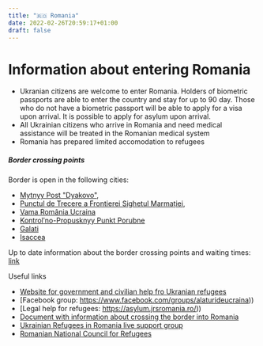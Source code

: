 ```yaml
---
title: "🇷🇴 Romania"
date: 2022-02-26T20:59:17+01:00
draft: false
---
```


# Information about entering Romania
- Ukranian citizens are welcome to enter Romania. Holders of biometric passports are able to enter the country and stay for up to 90 day. Those who do not have a biometric passport will be able to apply for a visa upon arrival. It is possible to apply for asylum upon arrival.
- All Ukrainian citizens who arrive in Romania and need medical assistance will be treated in the Romanian medical system
- Romania has prepared limited accomodation to refugees
##### Border crossing points
Border is open in the following cities: 
- [Mytnyy Post "Dyakovo"](https://www.google.de/maps/place/Mytnyy+Post+%22Dyakovo%22/@47.9239516,22.7373791,9.26z/data=!4m10!1m3!11m2!2smbLiLGCbT_KQsWMfr5SuGQ!3e3!3m5!1s0x47383d45ebe8aa51:0x5ae28dfde900177e!8m2!3d47.9991048!4d23.0022411!15sCgEqkgEXYm9yZGVyX2Nyb3NzaW5nX3N0YXRpb24), 
- [Punctul de Trecere a Frontierei Sighetul Marmației](https://www.google.de/maps/place/Punctul+de+Trecere+a+Frontierei+Sighetul+Marma%C8%9Biei/@47.9469483,23.2133547,9.26z/data=!4m10!1m3!11m2!2smbLiLGCbT_KQsWMfr5SuGQ!3e3!3m5!1s0x4737bb75bc343ae7:0xb6a5c500525756cc!8m2!3d47.9389198!4d23.8775946!15sCgEqkgEXYm9yZGVyX2Nyb3NzaW5nX3N0YXRpb24), 
- [Vama România Ucraina](https://www.google.de/maps/place/Vama+Rom%C3%A2nia+Ucraina/@47.8481265,25.0403075,9.84z/data=!4m10!1m3!11m2!2smbLiLGCbT_KQsWMfr5SuGQ!3e3!3m5!1s0x47343b127eb82a33:0xb1d9b8358a84cedc!8m2!3d47.9468208!4d25.6207606!15sCgEqkgEOY3VzdG9tc19vZmZpY2U)
- [Kontrolʹno-Propusknyy Punkt Porubne](https://www.google.de/maps/place/Kontrol%CA%B9no-Propusknyy+Punkt+Porubne/@47.8686928,25.8111997,9.84z/data=!4m10!1m3!11m2!2smbLiLGCbT_KQsWMfr5SuGQ!3e3!3m5!1s0x473469e66579dc39:0x30812987ddc90248!8m2!3d47.9887153!4d26.060037!15sCgEqkgEXYm9yZGVyX2Nyb3NzaW5nX3N0YXRpb24)
- [Galati ](https://www.google.de/maps/place/Gala%C8%9Bi,+Romania/@45.3714046,27.9565355,9.11z/data=!4m5!3m4!1s0x40b6dee589f2c4b5:0x53d7342f252d702b!8m2!3d45.4353208!4d28.0079945)
- [Isaccea](https://www.google.de/maps/place/Isaccea,+Romania/@45.2635533,28.4261041,13z/data=!3m1!4b1!4m5!3m4!1s0x40b738be9e2486ab:0xf9d15b7e474ab8d0!8m2!3d45.265423!4d28.4607273)

Up to date information about the border crossing points and waiting times: [link](https://www.politiadefrontiera.ro/ro/traficonline/?dt=1&vw=1)

Useful links
- [Website for government and civilian help fro Ukranian refugees](https://refugees.ro/)
- [Facebook group: https://www.facebook.com/groups/alaturideucraina))
- [Legal help for refugees: https://asylum.jrsromania.ro/))
- [Document with information about crossing the border into Romania](https://docs.google.com/document/d/1JppqxuAdnm8onLxv7Qdtyx6EqCj6-sqWvRrFPKItbYI/edit?fbclid=IwAR35KJwVFjzWmQryivM5Lszx1R4-nR9LthQAWZSE3uw2u3icCXlaelh_eHU)
- [Ukrainian Refugees in Romania live support group](https://www.facebook.com/groups/1330704040731625)
- [Romanian National Council for Refugees](https://diaspora-engagement.eu/org/the-romanian-national-council-for-refugees/?fbclid=IwAR3TEaHKNFzPGi0TPcHLbsJSnhZi-ZU8bk1Hsc91vN0a5Uq0pkgib9rCq2A)